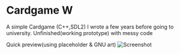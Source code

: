 # Cardgame W
A simple Cardgame (C++,SDL2) I wrote a few years before going to university.
Unfinished(working prototype) with messy code

Quick preview(using placeholder & GNU art)
![Screenshot](https://user-images.githubusercontent.com/17035272/71309379-6a005880-2407-11ea-9c78-5354e02ee042.png)
